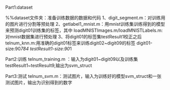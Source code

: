 Part1:dataset

%%dataset文件夹：准备训练数据的数据和代码
  1、digit_segment.m：对训练用的图片进行分割等预处理
  2、getlabel1_mnist.m：用mnist训练集训练得到的模型来预测digit01训练集的标签，其中
     loadMNISTImages.m/loadMNISTLabels.m:对mnist数据集进行预处理
  3、将digit01的标签集testResult1校正之后
     telnum_knn.m:用准确的digit01标签来训练digit02~digit09的标签
     digit01-size:90*784
     testResult1-size:90*1

  
Part2:训练
   telnum_training.m ：输入为digit01~digit09以及训练集testResult1~testResult9,输出为svm_struct


Part3:测试
   telnum_svm.m：测试图片，输入为训练好的模型svm_struct和一张测试图片，输出为识别得到的数字
